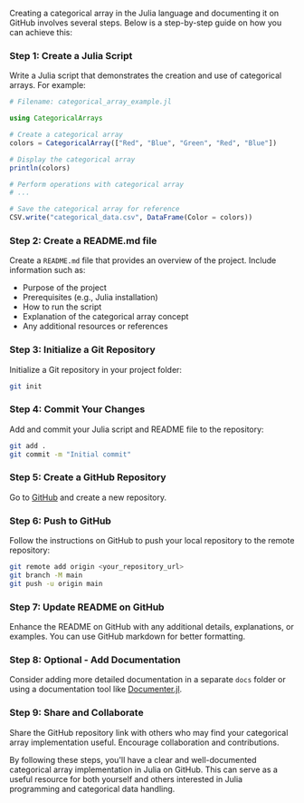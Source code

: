 Creating a categorical array in the Julia language and documenting it on GitHub involves several steps. Below is a step-by-step guide on how you can achieve this:

### Step 1: Create a Julia Script

Write a Julia script that demonstrates the creation and use of categorical arrays. For example:

```julia
# Filename: categorical_array_example.jl

using CategoricalArrays

# Create a categorical array
colors = CategoricalArray(["Red", "Blue", "Green", "Red", "Blue"])

# Display the categorical array
println(colors)

# Perform operations with categorical array
# ...

# Save the categorical array for reference
CSV.write("categorical_data.csv", DataFrame(Color = colors))
```

### Step 2: Create a README.md file

Create a `README.md` file that provides an overview of the project. Include information such as:

- Purpose of the project
- Prerequisites (e.g., Julia installation)
- How to run the script
- Explanation of the categorical array concept
- Any additional resources or references

### Step 3: Initialize a Git Repository

Initialize a Git repository in your project folder:

```bash
git init
```

### Step 4: Commit Your Changes

Add and commit your Julia script and README file to the repository:

```bash
git add .
git commit -m "Initial commit"
```

### Step 5: Create a GitHub Repository

Go to [GitHub](https://github.com/) and create a new repository.

### Step 6: Push to GitHub

Follow the instructions on GitHub to push your local repository to the remote repository:

```bash
git remote add origin <your_repository_url>
git branch -M main
git push -u origin main
```

### Step 7: Update README on GitHub

Enhance the README on GitHub with any additional details, explanations, or examples. You can use GitHub markdown for better formatting.

### Step 8: Optional - Add Documentation

Consider adding more detailed documentation in a separate `docs` folder or using a documentation tool like [Documenter.jl](https://juliadocs.github.io/Documenter.jl/stable/).

### Step 9: Share and Collaborate

Share the GitHub repository link with others who may find your categorical array implementation useful. Encourage collaboration and contributions.

By following these steps, you'll have a clear and well-documented categorical array implementation in Julia on GitHub. This can serve as a useful resource for both yourself and others interested in Julia programming and categorical data handling.

